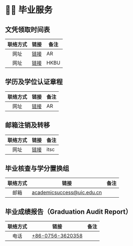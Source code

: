 # 🧑‍🎓 毕业服务

## 文凭领取时间表
| 联络方式 | 链接 | 备注 |
| :---: | :---: | --- |
| 网址 | [链接](https://ar.uic.edu.cn/graduate_services/Records_of_Studies/official_documents.htm) | AR |
| 网址 | [链接](https://ar.hkbu.edu.hk/graduate-services/diploma-issuance-and-collection-schedule) | HKBU |

## 学历及学位认证章程
| 联络方式 | 链接 | 备注 |
| :---: | :---: | --- |
| 网址 | [链接](https://ar.uic.edu.cn/graduate_services/Records_of_Studies/Certificate.htm) | AR |

## 邮箱注销及转移
| 联络方式 | 链接 | 备注 |
| :---: | :---: | --- |
| 网址 | [链接](https://itsc.uic.edu.cn/info/1382/5306.htm) | itsc |

## 毕业核查与学分置换组
| 联络方式 | 链接 | 备注 |
| :---: | :---: | --- |
| 邮箱 | [academicsuccess@uic.edu.cn](mailto:academicsuccess@uic.edu.cn) | |

## 毕业成绩报告（Graduation Audit Report）
| 联络方式 | 链接 | 备注 |
| :---: | :---: | --- |
| 电话 | [+86-0756-3620358](tel:867563620358) | |
